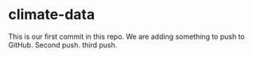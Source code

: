 # climate-data
This is our first commit in this repo. We are adding something to push to GitHub. Second push. third push.
